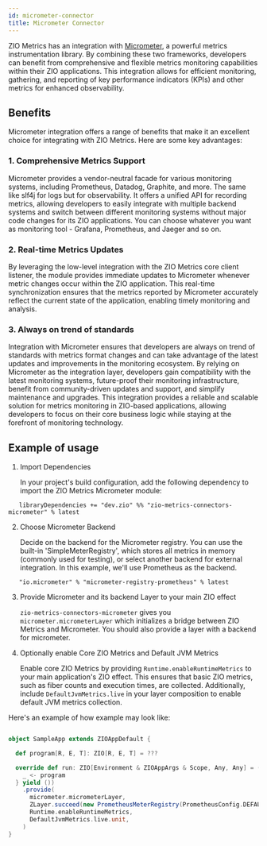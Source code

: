 ```yaml
---
id: micrometer-connector
title: Micrometer Connector
---
```


ZIO Metrics has an integration with [Micrometer](https://micrometer.io/), a powerful metrics instrumentation library.
By combining these two frameworks, developers can benefit from comprehensive and flexible metrics monitoring capabilities
within their ZIO applications. This integration allows for efficient monitoring, gathering, and reporting of key
performance indicators (KPIs) and other metrics for enhanced observability.

## Benefits

Micrometer integration offers a range of benefits that make it an excellent choice for integrating with ZIO Metrics.
Here are some key advantages:

### 1. Comprehensive Metrics Support

Micrometer provides a vendor-neutral facade for various monitoring systems, including Prometheus, Datadog, Graphite,
and more. The same like slf4j for logs but for observability. It offers a unified API for recording metrics, allowing
developers to easily integrate with multiple backend systems and switch between different monitoring systems without
major code changes for its ZIO applications. You can choose whatever you want as monitoring tool - Grafana,
Prometheus, and Jaeger and so on.

### 2. Real-time Metrics Updates

By leveraging the low-level integration with the ZIO Metrics core client listener, the module provides immediate
updates to Micrometer whenever metric changes occur within the ZIO application. This real-time synchronization
ensures that the metrics reported by Micrometer accurately reflect the current state of the application, enabling
timely monitoring and analysis.

### 3. Always on trend of standards

Integration with Micrometer ensures that developers are always on trend of standards with metrics format changes and
can take advantage of the latest updates and improvements in the monitoring ecosystem. By relying on Micrometer as
the integration layer, developers gain compatibility with the latest monitoring systems, future-proof their
monitoring infrastructure, benefit from community-driven updates and support, and simplify maintenance and upgrades.
This integration provides a reliable and scalable solution for metrics monitoring in ZIO-based applications, allowing
developers to focus on their core business logic while staying at the forefront of monitoring technology.

## Example of usage

1. Import Dependencies

   In your project's build configuration, add the following dependency to import the ZIO Metrics Micrometer module:

```
   libraryDependencies += "dev.zio" %% "zio-metrics-connectors-micrometer" % latest
```

2. Choose Micrometer Backend

   Decide on the backend for the Micrometer registry. You can use the built-in
   'SimpleMeterRegistry', which stores all metrics in memory (commonly used for testing), or select another backend for
   external integration. In this example, we'll use Prometheus as the backend.

```
   "io.micrometer" % "micrometer-registry-prometheus" % latest
```

3. Provide Micrometer and its backend Layer to your main ZIO effect

   `zio-metrics-connectors-micrometer` gives you `micrometer.micrometerLayer` which initializes a bridge between ZIO Metrics and
   Micrometer.
   You should also provide a layer with a backend for micrometer.

4. Optionally enable Core ZIO Metrics and Default JVM Metrics

   Enable core ZIO Metrics by providing `Runtime.enableRuntimeMetrics` to your main application's ZIO effect. This
   ensures that basic ZIO metrics, such as fiber counts and execution times, are collected. Additionally, include
   `DefaultJvmMetrics.live` in your layer composition to enable default JVM metrics collection.

Here's an example of how example may look like:

```scala

object SampleApp extends ZIOAppDefault {

  def program[R, E, T]: ZIO[R, E, T] = ???

  override def run: ZIO[Environment & ZIOAppArgs & Scope, Any, Any] = (for {
    _ <- program
  } yield ())
    .provide(
      micrometer.micrometerLayer,
      ZLayer.succeed(new PrometheusMeterRegistry(PrometheusConfig.DEFAULT)),
      Runtime.enableRuntimeMetrics,
      DefaultJvmMetrics.live.unit,
    )
}

```
